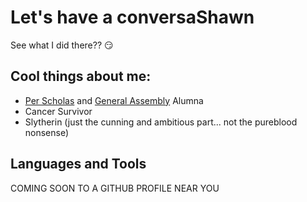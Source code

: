 # Let's have a conversaShawn
See what I did there?? :smirk:

## Cool things about me:
- [Per Scholas](https://perscholas.org/about-per-scholas/) and [General Assembly](https://generalassemb.ly/about) Alumna
- Cancer Survivor
- Slytherin (just the cunning and ambitious part... not the pureblood nonsense)

## Languages and Tools
COMING SOON TO A GITHUB PROFILE NEAR YOU